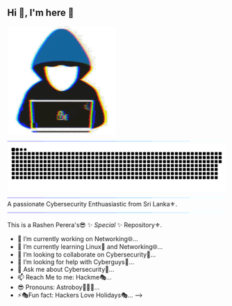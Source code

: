 ## Hi 👾, I'm here 👋
![image alt](https://github.com/RashenPerera77/RashenPerera77/blob/369882d1a4626325a874e1ebf0cd1c465c01000c/about_me.gif)
![image alt](https://github.com/RashenPerera77/RashenPerera77/blob/90661404bae6a3400492ee66715158ee38f8eed3/115834477-dbab4500-a447-11eb-908a-139a6edaec5c.gif)
![image alt](https://github.com/RashenPerera77/RashenPerera77/blob/92709360d4591e97dbb4def26bd280df971e9ce1/github-contribution-grid-snake.svg)
![image alt](https://github.com/RashenPerera77/RashenPerera77/blob/90661404bae6a3400492ee66715158ee38f8eed3/115834477-dbab4500-a447-11eb-908a-139a6edaec5c.gif)
A passionate Cybersecurity Enthuasiastic from Sri Lanka⚜️.
![image alt](https://github.com/RashenPerera77/RashenPerera77/blob/90661404bae6a3400492ee66715158ee38f8eed3/115834477-dbab4500-a447-11eb-908a-139a6edaec5c.gif)

This is a Rashen Perera's😎 ✨ _Special_ ✨ Repository⚜️.


- 🔭 I’m currently working on Networking🌐...
- 🌱 I’m currently learning Linux👾 and Networking🌐...
- 👯 I’m looking to collaborate on Cybersecurity👾...
- 🤔 I’m looking for help with Cyberguys👾...
- 💬 Ask me about Cybersecurity👾...
- 📫 Reach Me to  me: Hackme🎭...
- 😎 Pronouns: Astroboy🦸🏻‍♂...
- ⚡🎭Fun fact: Hackers Love Holidays🎭...
-->
